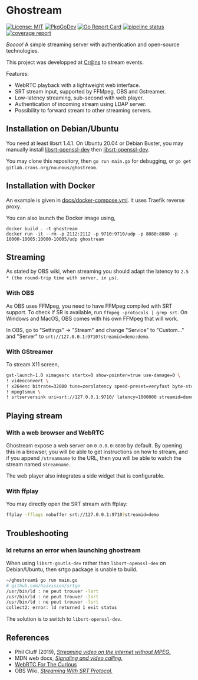 # Ghostream

[![License: MIT](https://img.shields.io/badge/License-MIT-blue.svg)](LICENSE)
[![PkgGoDev](https://pkg.go.dev/badge/mod/gitlab.crans.org/nounous/ghostream)](https://pkg.go.dev/mod/gitlab.crans.org/nounous/ghostream)
[![Go Report Card](https://goreportcard.com/badge/gitlab.crans.org/nounous/ghostream)](https://goreportcard.com/report/gitlab.crans.org/nounous/ghostream)
[![pipeline status](https://gitlab.crans.org/nounous/ghostream/badges/golang/pipeline.svg)](https://gitlab.crans.org/nounous/ghostream/commits/golang)
[![coverage report](https://gitlab.crans.org/nounous/ghostream/badges/golang/coverage.svg)](https://gitlab.crans.org/nounous/ghostream/-/commits/golang)

*Boooo!* A simple streaming server with authentication and open-source technologies.

This project was developped at [Cr@ns](https://crans.org/) to stream events.

Features:

-   WebRTC playback with a lightweight web interface.
-   SRT stream input, supported by FFMpeg, OBS and Gstreamer.
-   Low-latency streaming, sub-second with web player.
-   Authentication of incoming stream using LDAP server.
-   Possibility to forward stream to other streaming servers.

## Installation on Debian/Ubuntu

You need at least libsrt 1.4.1. On Ubuntu 20.04 or Debian Buster, you may manually install [libsrt-openssl-dev](http://ftp.fr.debian.org/debian/pool/main/s/srt/libsrt1-openssl_1.4.1-5+b1_amd64.deb) then [libsrt-openssl-dev](http://ftp.fr.debian.org/debian/pool/main/s/srt/libsrt-openssl-dev_1.4.1-5+b1_amd64.deb).

You may clone this repository, then `go run main.go` for debugging, or `go get gitlab.crans.org/nounous/ghostream`.

## Installation with Docker

An example is given in [docs/docker-compose.yml](docs/docker-compose.yml).
It uses Traefik reverse proxy.

You can also launch the Docker image using,

```
docker build . -t ghostream
docker run -it --rm -p 2112:2112 -p 9710:9710/udp -p 8080:8080 -p 10000-10005:10000-10005/udp ghostream
```

## Streaming

As stated by OBS wiki, when streaming you should adapt the latency to `2.5 * (the round-trip time with server, in μs)`.

### With OBS

As OBS uses FFMpeg, you need to have FFMpeg compiled with SRT support. To check if SR is available, run `ffmpeg -protocols | grep srt`.
On Windows and MacOS, OBS comes with his own FFMpeg that will work.

In OBS, go to "Settings" -> "Stream" and change "Service" to "Custom..." and "Server" to `srt://127.0.0.1:9710?streamid=demo:demo`.

### With GStreamer

To stream X11 screen,

```bash
gst-launch-1.0 ximagesrc startx=0 show-pointer=true use-damage=0 \
! videoconvert \
! x264enc bitrate=32000 tune=zerolatency speed-preset=veryfast byte-stream=true threads=1 key-int-max=15 intra-refresh=true ! video/x-h264, profile=baseline, framerate=30/1 \
! mpegtsmux \
! srtserversink uri=srt://127.0.0.1:9710/ latency=1000000 streamid=demo:demo
```

## Playing stream

### With a web browser and WebRTC

Ghostream expose a web server on `0.0.0.0:8080` by default.
By opening this in a browser, you will be able to get instructions on how to stream, and if you append `/streamname` to the URL, then you will be able to watch the stream named `streamname`.

The web player also integrates a side widget that is configurable.

### With ffplay

You may directly open the SRT stream with ffplay:

```bash
ffplay -fflags nobuffer srt://127.0.0.1:9710?streamid=demo
```

## Troubleshooting

### ld returns an error when launching ghostream

When using `libsrt-gnutls-dev` rather than `libsrt-openssl-dev` on Debian/Ubuntu,
then srtgo package is unable to build.

```bash
~/ghostream$ go run main.go
# github.com/haivision/srtgo
/usr/bin/ld : ne peut trouver -lsrt
/usr/bin/ld : ne peut trouver -lsrt
/usr/bin/ld : ne peut trouver -lsrt
collect2: error: ld returned 1 exit status
```

The solution is to switch to `libsrt-openssl-dev`.

## References

-   Phil Cluff (2019), *[Streaming video on the internet without MPEG.](https://mux.com/blog/streaming-video-on-the-internet-without-mpeg/)*
-   MDN web docs, *[Signaling and video calling.](https://developer.mozilla.org/en-US/docs/Web/API/WebRTC_API/Signaling_and_video_calling)*
-   [WebRTC For The Curious](https://webrtcforthecurious.com/)
-   OBS Wiki, *[Streaming With SRT Protocol.](https://obsproject.com/wiki/Streaming-With-SRT-Protocol)*
